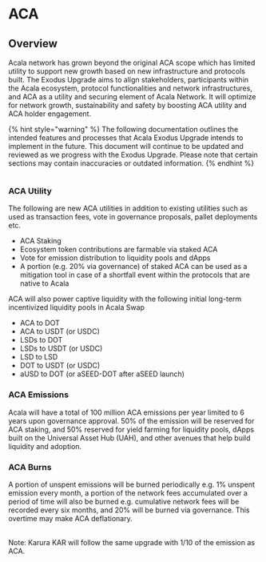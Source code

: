 # ACA

## Overview

Acala network has grown beyond the original ACA scope which has limited utility to support new growth based on new infrastructure and protocols built. The Exodus Upgrade aims to align stakeholders, participants within the Acala ecosystem, protocol functionalities and network infrastructures, and ACA as a utility and securing element of Acala Network. It will optimize for network growth, sustainability and safety by boosting ACA utility and ACA holder engagement.

{% hint style="warning" %}
The following documentation outlines the intended features and processes that Acala Exodus Upgrade intends to implement in the future. This document will continue to be updated and reviewed as we progress with the Exodus Upgrade. Please note that certain sections may contain inaccuracies or outdated information.
{% endhint %}

<figure><img src="https://lh5.googleusercontent.com/5zpibsE0N266Dtaboqq2RIcJVQyTza8Y73Mo1k8nMrsZQr6O3afUsMBgrwZTqMv6Bim8cE9l7wNAFhGYQU1anWDxAjWb_cAXzqtqLYimaIS6xRQX4LM7BHIm7nPMAFi_UwcQqqBXvaS3zdC21KReeFE" alt=""><figcaption></figcaption></figure>

### ACA Utility

The following are new ACA utilities in addition to existing utilities such as used as transaction fees, vote in governance proposals, pallet deployments etc.

* ACA Staking
* Ecosystem token contributions are farmable via staked ACA
* Vote for emission distribution to liquidity pools and dApps
* A portion (e.g. 20% via governance) of staked ACA can be used as a mitigation tool in case of a shortfall event within the protocols that are native to Acala

ACA will also power captive liquidity with the following initial long-term incentivized liquidity pools in Acala Swap

* ACA to DOT
* ACA to USDT (or USDC)
* LSDs to DOT
* LSDs to USDT (or USDC)
* LSD to LSD
* DOT to USDT (or USDC)
* aUSD to DOT (or aSEED-DOT after aSEED launch)

### ACA Emissions

Acala will have a total of 100 million ACA emissions per year limited to 6 years upon governance approval. 50% of the emission will be reserved for ACA staking, and 50% reserved for yield farming for liquidity pools, dApps built on the Universal Asset Hub (UAH), and other avenues that help build liquidity and adoption.&#x20;

### ACA Burns

A portion of unspent emissions will be burned periodically e.g. 1% unspent emission every month, a portion of the network fees accumulated over a period of time will also be burned e.g. cumulative network fees will be recorded every six months, and 20% will be burned via governance. This overtime may make ACA deflationary.

\
Note: Karura KAR will follow the same upgrade with 1/10 of the emission as ACA.
